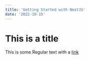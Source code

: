 ```yaml
---
title: 'Getting Started with NextJS'
date: '2022-10-15'
---
```


# This is a title

<!-- 마크다운 장점 메타데이터 쉽게 넣음 -->
<!-- YAML 포맷 -->

This is some Regular text with a [link](https://google.com)
